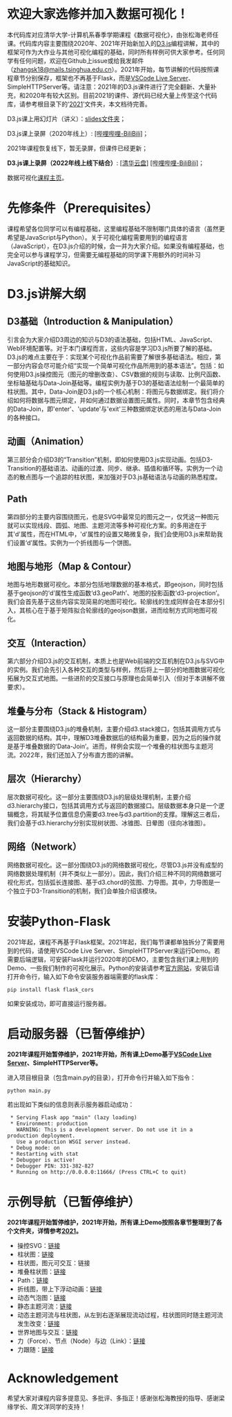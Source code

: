 # 欢迎大家选修并加入数据可视化！
本代码库对应清华大学-计算机系春季学期课程《数据可视化》，由张松海老师任课。代码库内容主要围绕2020年、2021年开始新加入的[D3.js][d3web]编程讲解，其中的框架可作为大作业与其他可视化编程的基础，同时所有样例可供大家参考。任何同学有任何问题，欢迎在Github上issue或给我发邮件（zhangsk18@mails.tsinghua.edu.cn）。2021年开始，每节讲解的代码按照课程章节分别保存，框架也不再基于Flask，而是[VSCode Live Server][vscodeliveserver]、SimpleHTTPServer等。请注意：2021年的D3.js课件进行了完全翻新、大量补充，和2020年有较大区别。目前2021的课件、源代码已经大量上传至这个代码库，请参考根目录下的‘[2021][the2021]’文件夹，本文档待完善。

D3.js课上用幻灯片（讲义）：[slides文件夹][theslides]；

D3.js课上录屏（2020年线上）: [[哔哩哔哩-BiliBili]][recordvideo]；

2021年课程恢复线下，暂无录屏，但课件已经更新；

**D3.js课上录屏（2022年线上线下结合）**: [[清华云盘]][tsinghuacloud2022] [[哔哩哔哩-BiliBili]][recordvideo2022]；

数据可视化[课程主页][coursevis]。

# 先修条件（Prerequisites）
课程希望各位同学可以有编程基础，这里编程基础不限制哪门具体的语言（虽然更希望是JavaScript与Python）。关于可视化编程需要用到的编程语言（JavaScript），在D3.js介绍的时候，会一并为大家介绍。如果没有编程基础，也完全可以参与课程学习，但需要无编程基础的同学课下用额外的时间补习JavaScript的基础知识。

# D3.js讲解大纲
## D3基础（Introduction & Manipulation）

引言会为大家介绍D3周边的知识与D3的语法基础，包括HTML、JavaScript、Web环境配置等。对于本门课程而言，这些内容是学习D3.js所要了解的基础。D3.js的难点主要在于：实现某个可视化作品前需要了解很多基础语法。相应，第一部分内容会尽可能介绍“实现一个简单可视化作品所用到的基本语法”。包括：如何使用D3.js操控图元（图元的增删改查）、CSV数据的规则与读取、比例尺函数、坐标轴基础与Data-Join基础等。编程实例为基于D3的基础语法绘制一个最简单的柱状图。其中，Data-Join是D3.js的一个核心机制：将图元与数据绑定。我们将介绍如何将数据与图元绑定，并如何通过数据设置图元属性。同时，本章节包含经典的Data-Join，即'enter'、'update'与'exit'三种数据绑定状态的用法与Data-Join的各种接口。

## 动画（Animation）

第三部分会介绍D3的“Transition”机制，即如何使用D3.js实现动画。包括D3-Transition的基础语法、动画的过渡、同步、继承、插值和循环等。实例为一个动态的散点图与一个追踪的柱状图，来加强对于D3.js基础语法与动画的熟悉程度。

## Path

第四部分的主要内容围绕<path>图元，也是SVG中最常见的图元之一，仅凭这一种图元就可以实现线段、圆弧、地图、主题河流等多种可视化方案。<path>的多用途在于其'd'属性，而在HTML中，'d'属性的设置又略微复杂，我们会使用D3.js来帮助我们设置‘d’属性。实例为一个折线图与一个饼图。

## 地图与地形（Map & Contour）

地图与地形数据可视化。本部分包括地理数据的基本格式，即geojson，同时包括基于geojson的‘d’属性生成函数‘d3.geoPath’、地图的投影函数‘d3-projection’。我们会首先基于这些内容实现简易的地图可视化。轮廓线的生成同样会在本部分引入，其核心在于基于矩阵拟合轮廓线的geojson数据，进而绘制方式同地图可视化。

## 交互（Interaction）

第六部分介绍D3.js的交互机制，本质上也是Web前端的交互机制在D3.js与SVG中的实例。我们会先引入各种交互的类型与样例，然后将上一部分的地图数据可视化拓展为交互式地图。一些进阶的交互接口与原理也会简单引入（但对于本讲解不做要求）。

## 堆叠与分布（Stack & Histogram）

这一部分主要围绕D3.js的堆叠机制，主要介绍d3.stack接口，包括其调用方式与返回数据的结构。其中，理解D3堆叠数据后的结构最为重要，因为之后的操作就是基于堆叠数据的‘Data-Join’。进而，样例会实现一个堆叠的柱状图与主题河流。2022年，我们还加入了分布直方图的讲解。

## 层次（Hierarchy）

层次数据可视化。这一部分主要围绕D3.js的层级处理机制，主要介绍d3.hierarchy接口，包括其调用方式与返回的数据接口。层级数据本身只是一个逻辑概念，将其赋予位置信息仍需要d3.tree与d3.partition的支撑。理解这三者后，我们会基于d3.hierarchy分别实现树状图、冰锥图、日晕图（径向冰锥图）。

## 网络（Network）

网络数据可视化。这一部分围绕D3.js的网络数据可视化，尽管D3.js并没有成型的网络数据处理机制（并不类似上一部分）。因此，我们介绍三种不同的网络数据可视化形式，包括弧长连接图、基于d3.chord的弦图、力导图。其中，力导图是一个独立于D3-Transition的机制，我们会单独介绍该模块。

# 安装Python-Flask
2021年起，课程不再基于Flask框架。2021年起，我们每节课都单独拆分了需要用到的代码，请使用VSCode Live Server、SimpleHTTPServer来运行Demo。若需要后端逻辑，可安装Flask并运行2020年的DEMO，主要包含我们课上用到的Demo、一些我们制作的可视化展示。Python的安装请参考[官方网站][pythonweb]，安装后请打开命令行，输入如下命令安装服务器端需要的flask库：
```
pip install flask flask_cors
```
如果安装成功，即可直接运行服务器。

# 启动服务器（已暂停维护）
   
**2021年课程开始暂停维护，2021年开始，所有课上Demo基于[VSCode Live Server][vscodeliveserver]、SimpleHTTPServer等。**

进入项目根目录（包含main.py的目录），打开命令行并输入如下指令：
```
python main.py
```
若出现如下类似的信息则表示服务器启动成功：
```
 * Serving Flask app "main" (lazy loading)
 * Environment: production
   WARNING: This is a development server. Do not use it in a production deployment.
   Use a production WSGI server instead.
 * Debug mode: on
 * Restarting with stat
 * Debugger is active!
 * Debugger PIN: 331-382-827
 * Running on http://0.0.0.0:11666/ (Press CTRL+C to quit)
```

# 示例导航（已暂停维护）

**2021年课程开始暂停维护，2021年开始，所有课上Demo按照各章节整理到了各个文件夹，详情参考[2021][the2021]。**
   
* 操控SVG：[链接][control]
* 柱状图：[链接][barchart1]
* 柱状图，图元可交互：链接
* 堆叠柱状图：[链接][stackbarchart]
* Path：[链接][htmlpath]
* 折线图，带上下浮动动画：[链接][linechart]
* 动态气泡图：[链接][scatter1]
* 静态主题河流：[链接][themeriver]
* 动态主题河流与柱状图，从左到右逐渐展现流动过程，柱状图同时随主题河流发生改变：[链接][themeriverlr]
* 世界地图与交互：[链接][mapinteract]
* 力（Force）、节点（Node）与边（Link）：[链接][force]
* 力跟随：[链接][force-following]

# Acknowledgement

希望大家对课程内容多提意见、多批评、多指正！感谢张松海教授的指导、感谢梁缘学长、周文洋同学的支持！

[tsinghuacloud2022]:https://cloud.tsinghua.edu.cn/d/9e17fcb867f549709a7a/
[control]:https://github.com/Shao-Kui/D3.js-Demos/blob/master/static/d3-tutorial/manipulation.html
[htmlpath]:https://github.com/Shao-Kui/D3.js-Demos/blob/master/static/html-tutorial/hello-path.html
[pythonweb]:https://www.python.org/
[theslides]:https://github.com/Shao-Kui/D3.js-Demos/tree/master/slides
[linechart]:https://github.com/Shao-Kui/D3.js-Demos/blob/master/static/lineChart.html
[scatter1]:https://github.com/Shao-Kui/D3.js-Demos/blob/master/static/d3-tutorial/scatter.html 
[mapinteract]:https://github.com/Shao-Kui/D3.js-Demos/blob/master/static/renderearth.html
[barchart1]:https://github.com/Shao-Kui/D3.js-Demos/blob/master/static/d3-tutorial/barchart.html
[themeriver]:https://github.com/Shao-Kui/D3.js-Demos/blob/master/static/themeriver.html
[themeriverlr]:https://github.com/Shao-Kui/D3.js-Demos/blob/master/static/themeriver-lr.html
[force]:https://github.com/Shao-Kui/D3.js-Demos/blob/master/static/force.html
[force-following]:https://github.com/Shao-Kui/D3.js-Demos/blob/master/static/force-following.html
[stackbarchart]:https://github.com/Shao-Kui/D3.js-Demos/blob/master/static/stackbarchart.html
[recordvideo]:https://www.bilibili.com/video/BV1HK411L72d
[recordvideo2022]:https://www.bilibili.com/video/BV1qg411X7bB
[d3web]:https://d3js.org/
[coursevis]:https://cg.cs.tsinghua.edu.cn/course/vis/
[the2021]:https://github.com/Shao-Kui/D3.js-Demos/tree/master/2021
[vscodeliveserver]:https://marketplace.visualstudio.com/items?itemName=ritwickdey.LiveServer
